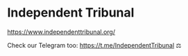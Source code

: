 # Independent Tribunal

https://www.independenttribunal.org/

Check our Telegram too: https://t.me/IndependentTribunal ⚖️